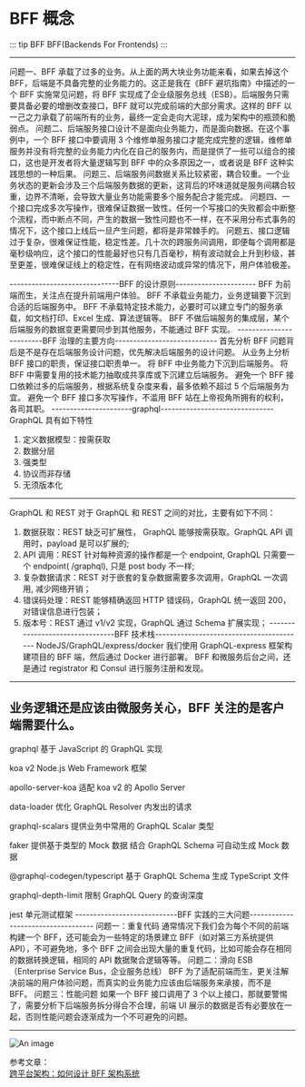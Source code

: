 # BFF 概念

::: tip BFF
BFF(Backends For Frontends)
:::

---

问题一、BFF 承载了过多的业务。从上面的两大块业务功能来看，如果去掉这个 BFF，后端是不具备完整的业务能力的。这正是我在《BFF 避坑指南》中描述的一个 BFF 实施常见问题，将 BFF 实现成了企业级服务总线（ESB）。后端服务只需要具备必要的增删改查接口，BFF 就可以完成前端的大部分需求。这样的 BFF 以一己之力承载了前端所有的业务，最终一定会走向大泥球，成为架构中的瓶颈和脆弱点。
问题二、后端服务接口设计不是面向业务能力，而是面向数据。在这个事例中，一个 BFF 接口中要调用 3 个维修单服务接口才能完成完整的逻辑，维修单服务并没有将完整的业务能力内化在自己的服务内，而是提供了一些可以组合的接口，这也是开发者将大量逻辑写到 BFF 中的众多原因之一，或者说是 BFF 这种实践思想的一种后果。
问题三、后端服务间数据关系比较紧密，耦合较重。一个业务状态的更新会涉及三个后端服务数据的更新，这背后的坏味道就是服务间耦合较重，边界不清晰，会导致大量业务功能需要多个服务配合才能完成。
问题四、一个接口完成多次写操作，很难保证数据一致性。任何一个写接口的失败都会中断整个流程，而中断点不同，产生的数据一致性问题也不一样，在不采用分布式事务的情况下，这个接口上线后一旦产生问题，都将是非常棘手的。
问题五、接口逻辑过于复杂，很难保证性能，稳定性差。几十次的跨服务间调用，即便每个调用都是毫秒级响应，这个接口的性能最好也只有几百毫秒，稍有波动就会上升到秒级，甚至更差，很难保证线上的稳定性，在有网络波动或异常的情况下，用户体验极差。

------------------------------BFF 的设计原则----------------------
BFF 为前端而生，关注点在提升前端用户体验。
BFF 不承载业务能力，业务逻辑要下沉到合适的后端服务中。
BFF 不承载特定技术能力，必要时可以建立专门的服务承载，如文档打印、Excel 生成、算法逻辑等。
BFF 不做后端服务的集成层，某个后端服务的数据变更需要同步到其他服务，不能通过 BFF 实现。
------------------------BFF 治理的主要方向----------------------------
首先分析 BFF 问题背后是不是存在后端服务设计问题，优先解决后端服务的设计问题。
从业务上分析 BFF 接口的职责，保证接口职责单一。
将 BFF 中业务能力下沉到后端服务。
将 BFF 中需要复用的技术能力抽取成共享库或下沉建立后端服务。
避免一个 BFF 接口依赖过多的后端服务，根据系统复杂度来看，最多依赖不超过 5 个后端服务为宜。
避免一个 BFF 接口多次写操作，不滥用 BFF 站在上帝视角所拥有的权利，各司其职。
----------------------graphql-------------------------------
GraphQL 具有如下特性

1. 定义数据模型：按需获取
2. 数据分层
3. 强类型
4. 协议而非存储
5. 无须版本化

---

GraphQL 和 REST
对于 GraphQL 和 REST 之间的对比，主要有如下不同：

1. 数据获取：REST 缺乏可扩展性， GraphQL 能够按需获取。GraphQL API 调用时，payload 是可以扩展的;
2. API 调用：REST 针对每种资源的操作都是一个 endpoint, GraphQL 只需要一个 endpoint( /graphql), 只是 post body 不一样;
3. 复杂数据请求：REST 对于嵌套的复杂数据需要多次调用，GraphQL 一次调用, 减少网络开销；
4. 错误码处理：REST 能够精确返回 HTTP 错误码，GraphQL 统一返回 200，对错误信息进行包装；
5. 版本号：REST 通过 v1/v2 实现，GraphQL 通过 Schema 扩展实现；
   --------------------------------BFF 技术栈-----------------------------------------
   NodeJS/GraphQL/express/docker
   我们使用 GraphQL-express 框架构建项目的 BFF 端，然后通过 Docker 进行部署。
   BFF 和微服务后台之间，还是通过 registrator 和 Consul 进行服务注册和发现。

---

## 业务逻辑还是应该由微服务关心，BFF 关注的是客户端需要什么。

graphql
基于 JavaScript 的 GraphQL 实现

koa v2
Node.js Web Framework 框架

apollo-server-koa
适配 koa v2 的 Apollo Server

data-loader
优化 GraphQL Resolver 内发出的请求

graphql-scalars
提供业务中常用的 GraphQL Scalar 类型

faker
提供基于类型的 Mock 数据
结合 GraphQL Schema 可自动生成 Mock 数据

@graphql-codegen/typescript
基于 GraphQL Schema 生成 TypeScript 文件

graphql-depth-limit
限制 GraphQL Query 的查询深度

jest
单元测试框架
----------------------------BFF 实践的三大问题-----------------------------------
问题一：重复代码
通常情况下我们会为每个不同的前端构建一个 BFF，还可能会为一些特定的场景建立 BFF（如对第三方系统提供 API），不可避免地，多个 BFF 之间会出现大量的重复代码，比如可能会存在相同的数据转换逻辑，相同的 API 数据聚合逻辑等等。
问题二：滑向 ESB（Enterprise Service Bus，企业服务总线）
BFF 为了适配前端而生，更关注解决前端的用户体验问题，而真实的业务能力应该由后端服务来承接，而不是 BFF。
问题三：性能问题
如果一个 BFF 接口调用了 3 个以上接口，那就要警惕了，需要分析下后端服务拆分得合不合理，前端 UI 展示的数据是否有必要放在一起，否则性能问题会逐渐成为一个不可避免的问题。

---

![An image](/images/tools/BFF.png)

参考文章：<br />
<a href="https://www.jianshu.com/p/bfc652baccf7" target="_blank">跨平台架构：如何设计 BFF 架构系统</a><br />
